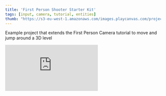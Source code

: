 ```yaml
---
title: 'First Person Shooter Starter Kit'
tags: [input, camera, tutorial, entities]
thumb: "https://s3-eu-west-1.amazonaws.com/images.playcanvas.com/projects/12/626211/DDDD48-image-75.jpg"
---
```


Example project that extends the First Person Camera tutorial to move and jump around a 3D level

<div className="iframe-container">
    <iframe loading="lazy" src="https://playcanv.as/p/deRCEGms/" title="First Person Shooter Starter Kit" webkitallowfullscreen="true" mozallowfullscreen="true" allow="autoplay" allowfullscreen="true" allowvr="" scrolling="no" frameborder="0" />
</div>
